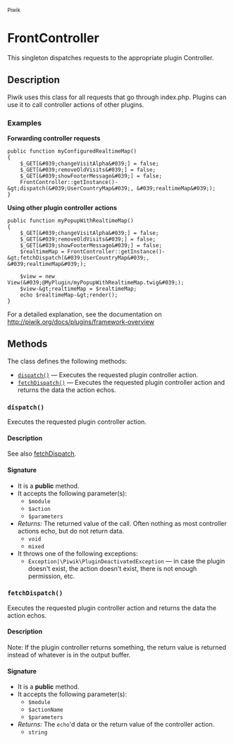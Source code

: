 <small>Piwik</small>

FrontController
===============

This singleton dispatches requests to the appropriate plugin Controller.

Description
-----------

Piwik uses this class for all requests that go through index.php. Plugins can
use it to call controller actions of other plugins.

### Examples

**Forwarding controller requests**

    public function myConfiguredRealtimeMap()
    {
        $_GET[&#039;changeVisitAlpha&#039;] = false;
        $_GET[&#039;removeOldVisits&#039;] = false;
        $_GET[&#039;showFooterMessage&#039;] = false;
        FrontController::getInstance()-&gt;dispatch(&#039;UserCountryMap&#039;, &#039;realtimeMap&#039;);
    }

**Using other plugin controller actions**

    public function myPopupWithRealtimeMap()
    {
        $_GET[&#039;changeVisitAlpha&#039;] = false;
        $_GET[&#039;removeOldVisits&#039;] = false;
        $_GET[&#039;showFooterMessage&#039;] = false;
        $realtimeMap = FrontController::getInstance()-&gt;fetchDispatch(&#039;UserCountryMap&#039;, &#039;realtimeMap&#039;);
        
        $view = new View(&#039;@MyPlugin/myPopupWithRealtimeMap.twig&#039;);
        $view-&gt;realtimeMap = $realtimeMap;
        echo $realtimeMap-&gt;render();
    }

For a detailed explanation, see the documentation on http://piwik.org/docs/plugins/framework-overview


Methods
-------

The class defines the following methods:

- [`dispatch()`](#dispatch) &mdash; Executes the requested plugin controller action.
- [`fetchDispatch()`](#fetchDispatch) &mdash; Executes the requested plugin controller action and returns the data the action echos.

### `dispatch()` <a name="dispatch"></a>

Executes the requested plugin controller action.

#### Description

See also [fetchDispatch](#fetchDispatch).

#### Signature

- It is a **public** method.
- It accepts the following parameter(s):
    - `$module`
    - `$action`
    - `$parameters`
- _Returns:_ The returned value of the call. Often nothing as most controller actions echo, but do not return data.
    - `void`
    - `mixed`
- It throws one of the following exceptions:
    - `Exception|\Piwik\PluginDeactivatedException` &mdash; in case the plugin doesn&#039;t exist, the action doesn&#039;t exist, there is not enough permission, etc.

### `fetchDispatch()` <a name="fetchDispatch"></a>

Executes the requested plugin controller action and returns the data the action echos.

#### Description

Note: If the plugin controller returns something, the return value is returned instead
of whatever is in the output buffer.

#### Signature

- It is a **public** method.
- It accepts the following parameter(s):
    - `$module`
    - `$actionName`
    - `$parameters`
- _Returns:_ The `echo`&#039;d data or the return value of the controller action.
    - `string`

